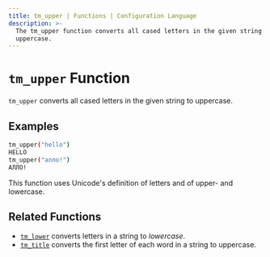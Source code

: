```yaml
---
title: tm_upper | Functions | Configuration Language
description: >-
  The tm_upper function converts all cased letters in the given string to
  uppercase.
---
```


# `tm_upper` Function

`tm_upper` converts all cased letters in the given string to uppercase.

## Examples

```sh
tm_upper("hello")
HELLO
tm_upper("алло!")
АЛЛО!
```

This function uses Unicode's definition of letters and of upper- and lowercase.

## Related Functions

* [`tm_lower`](./tm_lower.md) converts letters in a string to _lowercase_.
* [`tm_title`](./tm_title.md) converts the first letter of each word in a string to uppercase.
